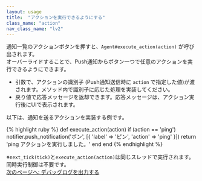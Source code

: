 ```yaml
---
layout: usage
title:  "アクションを実行できるようにする"
class_name: "action"
nav_class_name: "lv2"
---
```


通知一覧のアクションボタンを押すと、`Agent#execute_action(action)` が呼び出されます。<br/>
オーバーライドすることで、Push通知からボタン一つで任意のアクションを実行できるようにできます。

- 引数で、アクションの識別子 (Push通知送信時に `action` で指定した値)が渡されます。メソッド内で識別子に応じた処理を実装してください。
- 戻り値で応答メッセージを返却できます。応答メッセージは、アクション実行後にUIで表示されます。

以下は、通知を送るアクションを実装する例です。

{% highlight ruby %}
def execute_action(action)
  if (action == 'ping')
    notifier.push_notification('ポン',
      [{ 'label' => 'ピン', 'action' => 'ping' }])
    return 'ping アクションを実行しました。'
  end
end
{% endhighlight %}

<div class="notice">
※<code>next_tick(tick)</code>と<code>execute_action(action)</code>は同じスレッドで実行されます。
同時実行制御は不要です。
</div>

<div class="next">
  <a href="020700_logging.html">次のページへ: デバッグログを出力する</a>
</div>
